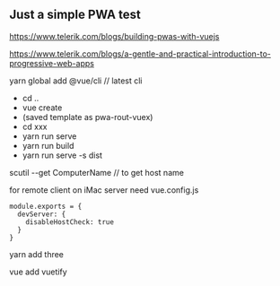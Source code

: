 ## Just a simple PWA test ##
https://www.telerik.com/blogs/building-pwas-with-vuejs

https://www.telerik.com/blogs/a-gentle-and-practical-introduction-to-progressive-web-apps

yarn global add @vue/cli    // latest cli

- cd ..
- vue create
- (saved template as pwa-rout-vuex)
- cd xxx
- yarn run serve
- yarn run build
- yarn run serve -s dist

scutil --get ComputerName   // to get host name

for remote client on iMac server need vue.config.js
```
module.exports = {
  devServer: {
    disableHostCheck: true
  }
}
```

yarn add three

vue add vuetify


